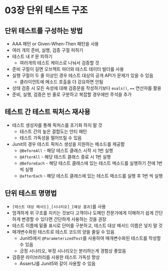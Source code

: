 # 03장 단위 테스트 구조

## 단위 테스트를 구성하는 방법

* AAA 패턴 or Given-When-Then 패턴을 사용
* 여러 개의 준비, 실행, 검증 구절 피하기
* 테스트 내 if 문 피하기
  * 여러개의 테스트 케이스로 나눠서 검증할 것
* 준비 구절이 길면 오브젝트 마더와 테스트 데이터 빌더를 사용
* 실행 구절이 두 줄 이상인 경우 테스트 대상의 공개 API가 문제가 있을 수 있음
  * 클라이언트에 메소드 호출을 더 강요하면 안됨
* 상태 검증 시 모든 속성에 대해 검증문을 작성하기보다 `euals()`, `==` 연산자를 활용
* 준비, 실행, 검증은 빈 줄로 구분하고 복잡할 경우에만 주석을 추가

## 테스트 간 테스트 픽처스 재사용

* 테스트 생성자를 통해 픽처스를 초기화 하지 말 것
  * 테스트 간의 높은 결합도는 안티 패턴
  * 테스트 가독성을 떨어뜨릴 수 있음
* Junit의 경우 테스트 픽처스 생성을 지원하는 메소드를 제공함
  * `@BeforeAll` - 해당 테스트 클래스 시작 시 1번 실행
  * `@AfterAll` - 해당 테스트 클래스 종료 시 1번 실행
  * `@BeforeEach` - 해당 테스트 클래스에 있는 테스트 메소드를 실행하기 전에 1번 씩 실행
  * `@afterEach` - 해당 테스트 클래스에 있는 테스트 메소드를 실행 후 1번 씩 실행

## 단위 테스트 명명법

* `[테스트 대상 메서드]_[시나리오]_[예상 결과]`를 사용
* 엄격하게 위 구조를 지키는 것보다 고객이나 도메인 전문가에게 이해하기 쉽게 간단하게 변경할 수 있다면 간단하게 사용하는 것을 권장
* 테스트 이름에 밑줄 표시로 단어를 구분하고, 테스트 대상 메서드 이름은 넣지 말 것
* 매개변수화된 테스트로 테스트 코드의 양을 줄일 수 있음
  * Junit5에서 `@ParameterizedTest`를 사용하여 매개변수화된 테스트를 작성할 수 있음
  * 긍정 시나리오, 부정 시나리오는 분리하는게 경험상 좋았음
* 검증문 라이브러리를 사용한 테스트 가독성 향상
  * AssertJ를 Junit5와 같이 사용할 수 있음
